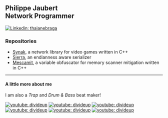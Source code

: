 <h2>Philippe Jaubert<br>Network Programmer</h2>

[![Linkedin: thaianebraga](https://img.shields.io/badge/-philjbt-blue?style=flat-square&logo=Linkedin&logoColor=white)](https://www.linkedin.com/in/philjbt/)

<h3>Repositories</h3>

- [Synak](https://github.com/PhilJbt/Synak), a network library for video games written in C++
- [Sierra](https://github.com/PhilJbt/Sierra), an endianness aware serializer
- [Mescamit](https://github.com/PhilJbt/mescamit), a variable obfuscator for memory scanner mitigation written in C++

---

<h4>A little more about me</h4>

I am also a *Trap* and *Drum & Bass* beat maker!

[![youtube: divideup](https://i1.sndcdn.com/artworks-w0ccrrp2zRDqEWzb-jK5law-large.jpg)](https://www.youtube.com/watch?v=QkYpywZsACw) 
[![youtube: divideup](https://i1.sndcdn.com/artworks-MTX4x6a1WW1xrU9Q-oyTGPg-large.jpg)](https://www.youtube.com/watch?v=jWAcKzvyDsk) 
[![youtube: divideup](https://i1.sndcdn.com/artworks-cWSYtu2hu23rPJpQ-RTwr6w-large.jpg)](https://www.youtube.com/watch?v=id0ZLY20keA) 
[![youtube: divideup](https://i1.sndcdn.com/artworks-nfpMcyqV68qzk60A-LAWulA-large.jpg)](https://www.youtube.com/watch?v=41SS9AmSEOw) 
[![youtube: divideup](https://i1.sndcdn.com/artworks-eFlc3c9gEj5UzhH3-9QybFA-large.jpg)](https://www.youtube.com/watch?v=2PgVQ9vjmVc)
[![youtube: divideup](https://i1.sndcdn.com/artworks-8OynbM8ELmb0yvPP-bXKGQA-large.jpg)](https://www.youtube.com/watch?v=CWnBJNKwffc) 
